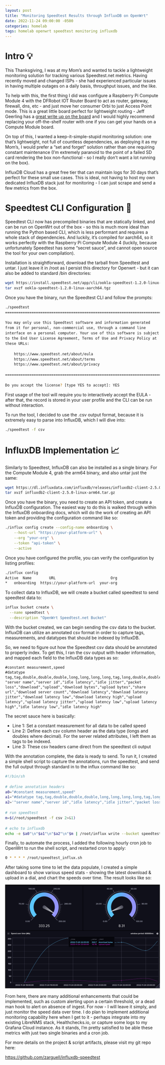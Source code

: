 ```yaml
---
layout: post
title: "Monitoring Speedtest Results through InfluxDB on OpenWrt"
date: 2022-11-24 09:00:00 -0500
categories: homelab
tags: homelab openwrt speedtest monitoring influxdb
---
```


# Intro 💡

This Thanksgiving, I was at my Mom’s and wanted to tackle a lightweight monitoring solution for tracking various Speedtest.net metrics. Having recently moved and changed ISPs - she had experienced particular issues in having multiple outages on a daily basis, throughput issues, and the like.

To help with this, the first thing I did was configure a Raspberry Pi Compute Module 4 with the DFRobot IOT Router Board to act as router, gateway, firewall, dns, etc - and just move her consumer Orbi to just Access Point mode. This is a great little board perfect for lightweight routing - Jeff Geerling has a [great write up on the board](https://www.jeffgeerling.com/blog/2021/two-tiny-dual-gigabit-raspberry-pi-cm4-routers) and I would highly recommend replacing your off-the-shelf router with one if you can get your hands on a Compute Module board.

On top of this, I wanted a keep-it-simple-stupid monitoring solution: one that’s lightweight, not full of countless dependencies, as deploying it as my Mom’s, I would prefer a “set and forget” solution rather than one requiring constant maintenance (I’m extremely paranoid to the point of a failed SD card rendering the box non-functional - so I really don’t want a lot running on the box).

InfluxDB Cloud has a great free tier that can maintain logs for 30 days that’s perfect for these small use cases. This is ideal, not having to host my own dedicated InfluxDB stack just for monitoring - I can just scrape and send a few metrics from the box.

# Speedtest CLI Configuration 🚄

Speedtest CLI now has precompiled binaries that are statically linked, and can be run on OpenWrt out of the box - so this is much more ideal than running the Python based CLI, which is less performant and requires a whole stack of dependencies. And luckily, it’s compiled for aarch64, so it works perfectly with the Raspberry Pi Compute Module 4 (luckily, because unfortunately Speedtest has some “secret sauce”, and cannot open source the tool for your own compilation).

Installation is straightforward, download the tarball from Speedtest and untar. I just leave it in /root as I persist this directory for Openwrt - but it can also be added to standard /bin directories:

```bash
wget https://install.speedtest.net/app/cli/ookla-speedtest-1.2.0-linux-aarch64.tgz
tar xvzf ookla-speedtest-1.2.0-linux-aarch64.tgz
```

Once you have the binary, run the Speedtest CLI and follow the prompts:

```bash
./speedtest
==============================================================================

You may only use this Speedtest software and information generated
from it for personal, non-commercial use, through a command line
interface on a personal computer. Your use of this software is subject
to the End User License Agreement, Terms of Use and Privacy Policy at
these URLs:

	https://www.speedtest.net/about/eula
	https://www.speedtest.net/about/terms
	https://www.speedtest.net/about/privacy

==============================================================================

Do you accept the license? [type YES to accept]: YES
```

First usage of the tool will require you to interactively accept the EULA - after that, the record is stored in your user profile and the CLI can be run without interaction.

To run the tool, I decided to use the .csv output format, because it is extremely easy to parse into InfluxDB, which I will dive into:

```bash
./speedtest -f csv
```

# InfluxDB Implementation 📈

Similarly to Speedtest, InfluxDB can also be installed as a single binary. For the Compute Module 4, grab the arm64 binary, and also untar just the same:

```bash
wget https://dl.influxdata.com/influxdb/releases/influxdb2-client-2.5.0-linux-arm64.tar.gz
tar xvzf influxdb2-client-2.5.0-linux-arm64.tar.gz
```

Once you have the binary, you need to create an API token, and create a InfluxDB configuration. The easiest way to do this is walked through within the InfluxDB onboarding docs, which will do the work of creating an API token and providing the configuration command like so:

```bash
./influx config create --config-name onboarding \
    --host-url "https://your-platform-url" \
    --org "your-org" \
    --token "api-token" \
    --active
```

Once you have configured the profile, you can verify the configuration by listing profiles:

```bash
./influx config
Active	Name        URL                         Org
*	onboarding  https://your-platform-url  your-org
```

To collect data to InfluxDB, we will create a bucket called speedtest to send speedtest data to:

```bash
influx bucket create \
  --name speedtest \
  --description "OpenWrt Speedtest.net Bucket"
```

With the bucket created, we can begin sending the csv data to the bucket. InfluxDB can utilize an annotated csv format in order to capture tags, measurements, and datatypes that should be indexed by InfluxDB.

So, we need to figure out how the Speedtest csv data should be annotated to properly index. To get this, I ran the csv output with header information, and mapped each field to the InfluxDB data types as so:

```
#constant measurement,speed
#datatype tag,tag,double,double,double,long,long,long,long,tag,long,double,double,double,double,double,double,double,double,double,double
"server name","server id","idle latency","idle jitter","packet loss","download","upload","download bytes","upload bytes","share url","download server count","download latency","download latency jitter","download latency low","download latency high","upload latency","upload latency jitter","upload latency low","upload latency high","idle latency low","idle latency high"
```

The secret sauce here is basically:
- Line 1: Set a constant measurement for all data to be called speed
- Line 2: Define each csv column header as the data type (longs and doubles where decimal). For the server related attributes, I left them as tags to be indexed.
- Line 3: These csv headers came direct from the speedtest cli output

With the annotation complete, the data is ready to send. To run it, I created a simple shell script to capture the annotations, run the speedtest, and send the full output through standard in to the influx command like so:

```bash
#!/bin/sh

# define annotation headers
a0="#constant measurement,speed"
a1="#datatype tag,tag,double,double,double,long,long,long,long,tag,long,double,double,double,double,double,double,double,double,double,double"
a2='"server name","server id","idle latency","idle jitter","packet loss","download","upload","download bytes","upload bytes","share url","download server count","download latency","download latency jitter","download latency low","download latency high","upload latency","upload latency jitter","upload latency low","upload latency high","idle latency low","idle latency high"'

# run speedtest
m=$(/root/speedtest -f csv 2>&1)

# echo to influxdb
echo -e $a0"\n"$a1"\n"$a2"\n"$m | /root/influx write --bucket speedtest --format csv -
```

Finally, to automate the process, I added the following hourly cron job to OpenWrt to run the shell script, and restarted cron to apply:

```bash
0 * * * * /root/speedtest_influx.sh
```

After taking some time to let the data populate, I created a simple dashboard to show various speed stats - showing the latest download & upload in a dial, and chart the speeds over time. The result looks like so:

![dashboard](/assets/img/speedtest-dashboard.png)

From here, there are many additional enhancements that could be implemented, such as custom alerting upon a certain threshold, or a dead man hook to alert on absence of ingest. For now - I will leave it simply, and just monitor the speed data over time.  I do plan to implement additional monitoring capability here when I get to it - perhaps integrate into my existing LibreNMS stack, Healthchecks.io, or capture some logs to my Grafana Cloud instance. As it stands, I’m pretty satisfied to be able these metrics with just two single binaries and a cron job.

For more details on the project & script artifacts, please visit my git repo here:

https://github.com/zarguell/influxdb-speedtest